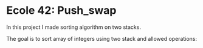 # Ecole 42: Push_swap

In this project I made sorting algorithm on two stacks. 

The goal is to sort array of integers using two stack and allowed operations:

